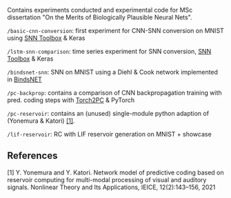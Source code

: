 Contains experiments conducted and experimental code for MSc dissertation "On the Merits of Biologically Plausible Neural Nets".

`/basic-cnn-conversion`: first experiment for CNN-SNN conversion on MNIST using [SNN Toolbox](https://github.com/NeuromorphicProcessorProject/snn_toolbox) & Keras

`/lstm-snn-comparison`: time series experiment for SNN conversion, [SNN Toolbox](https://github.com/NeuromorphicProcessorProject/snn_toolbox) & Keras

`/bindsnet-snn`: SNN on MNIST using a Diehl & Cook network implemented in [BindsNET](https://github.com/BindsNET/bindsnet)

`/pc-backprop`: contains a comparison of CNN backpropagation training with pred. coding steps with [Torch2PC](https://github.com/RobertRosenbaum/Torch2PC) & PyTorch

`/pc-reservoir`: contains an (unused) single-module python adaption of (Yonemura & Katori) [[1]](#1).

`/lif-reservoir`: RC with LIF reservoir generation on MNIST + showcase
## References
<a id="1">[1]</a>
Y. Yonemura and Y. Katori. 
Network model of predictive coding based on reservoir computing 
for multi-modal processing of visual and auditory signals. 
Nonlinear Theory and Its
Applications, IEICE, 12(2):143–156, 2021

